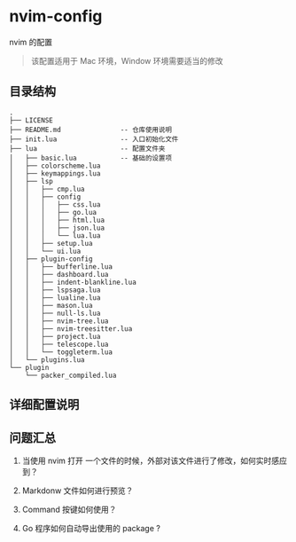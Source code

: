 # nvim-config

nvim 的配置

> 该配置适用于 Mac 环境，Window 环境需要适当的修改

## 目录结构
```
.
├── LICENSE 
├── README.md               -- 仓库使用说明
├── init.lua                -- 入口初始化文件
├── lua                     -- 配置文件夹
│   ├── basic.lua           -- 基础的设置项
│   ├── colorscheme.lua
│   ├── keymappings.lua
│   ├── lsp
│   │   ├── cmp.lua
│   │   ├── config
│   │   │   ├── css.lua
│   │   │   ├── go.lua
│   │   │   ├── html.lua
│   │   │   ├── json.lua
│   │   │   └── lua.lua
│   │   ├── setup.lua
│   │   └── ui.lua
│   ├── plugin-config
│   │   ├── bufferline.lua
│   │   ├── dashboard.lua
│   │   ├── indent-blankline.lua
│   │   ├── lspsaga.lua
│   │   ├── lualine.lua
│   │   ├── mason.lua
│   │   ├── null-ls.lua
│   │   ├── nvim-tree.lua
│   │   ├── nvim-treesitter.lua
│   │   ├── project.lua
│   │   ├── telescope.lua
│   │   └── toggleterm.lua
│   └── plugins.lua
└── plugin
    └── packer_compiled.lua
```

## 详细配置说明

## 问题汇总

1. 当使用 nvim 打开 一个文件的时候，外部对该文件进行了修改，如何实时感应到？


2. Markdonw 文件如何进行预览？

3. Command 按键如何使用？

4. Go 程序如何自动导出使用的 package ?
